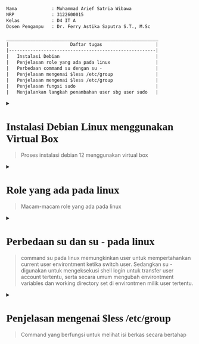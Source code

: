 ```copy code 
Nama             : Muhammad Arief Satria Wibawa
NRP              : 3122600015
Kelas            : D4 IT A
Dosen Pengampu   : Dr. Ferry Astika Saputra S.T., M.Sc

_________________________________________________________
|                       Daftar tugas                    |
|-------------------------------------------------------|
|   Instalasi Debian                                    |
|   Penjelasan role yang ada pada linux                 |
|   Perbedaan command su dengan su -                    |
|   Penjelasan mengenai $less /etc/group                |
|   Penjelasan mengenai $less /etc/group                |
|   Penjelasan fungsi sudo                              |
|   Menjalankan langkah penambahan user sbg user sudo   |

```

<details>
<summary>

**<h1 style="font-family:bahnschrift;">Instalasi Debian Linux menggunakan Virtual Box</h1>**
>Proses instalasi debian 12 menggunakan virtual box

</summary>

**<h3 style="font-family:bahnschrift;">Pra instalasi</h3>**
- Setelah men-download file iso dari debian 12(yang mahasiswa gunakan), buka vbox, lalu klik new

    <br><img src="assets/buka vbo.png" width="500"><br>

- Kemudian, user akan diarahkan ke pemilihan iso file. Ketikkan path dimana user ingin menyimpan OS ini pada bagian folder, serta file debian iso disimpan di bagian ISO image, serta check pada pilihan 'skip unattended installation'
  <br><img src="assets/pilih iso (2).png" width="500"><br>

- kemudian, pilih memory dan processor, disesuaikan dengan hardware milik user, lalu klik next.
  <br><img src="assets/setting hardware.png" width="500"><br>

- kemudian, pilih size virtual hard disk yang diinginkan. Namun, perlu disesuaikan dengan kemampuan hardware user. 
  <br><img src="assets/setting storage.png" width="500"><br>

**<h3 style="font-family:bahnschrift;">Instalasi</h3>**

- Lalu klik next, maka user akan masuk ke halaman pertama instalasi, lalu pilih graphical install
  <br><img src="assets/01 install gui.png" width="500"><br>

- Lalu, user akan dibawa ke tampilan berikut untuk setting bahasa, lokasi, serta keyboard
  <br><img src="assets/02 setting bahasa.png" width="500"><br>
  <br><img src="assets/03 pilih lokasi.png" width="500"><br>
  <br><img src="assets/04 pilih localization.png" width="500"><br>
  <br><img src="assets/05 pilih keyboard.png" width="500"><br>

- Setelah itu, user melakukan setting hostname, username, serta password
    <br><img src="assets/06 set hostname.png" width="500"><br>
    <img src="assets/07 domain name.png" width="500"><br>
    <img src="assets/08 set password.png" width="500"><br>
    <img src="assets/09 set nama.png" width="500"><br>
    <img src="assets/10 set uname.png" width="500"><br>
    <img src="assets/11 set password for user.png" width="500"><br>

- Kemudian, user dapat memilih zona waktu, sesuai dengan kebutuhan
    <br><img src="assets/12 setting jam.png" width="500"><br>

- Setelah itu, user bisa melakukan setting disk secara manual
    <br><img src="assets/13 set disk manual.png" width="500"><br>
- Setting storage sedemikian rupa menjadi berikut : 
  1. 20gb untuk keperluan OS
  2. 1.8gb untuk swap area
  3. 5gb untuk keperluan lain
   
    <br><img src="assets/16 setting storage.png" width="500"><br>
- kemudian tunggu proses instalasi base systemnya
    <br><img src="assets/17 tunggu instalasi.png" width="500"><br>

- Setelah itu, anda diminta untuk memilih debian archive mirror (disarankan menggunakan mirror pada region user)
    <br><img src="assets/pilih mirror.jpg" width="500"><br>
    
- Kemudian, tunggu proses instalasinya selesai. Proses ini bisa memakan waktu yang cukup lama, tergantung pada koneksi internet dari user
  <br><img src="assets/tunggu proses instalasi.jpg" width="500"><br>

- Setelah selesai, user diberi pilihan apakah ingin menginstall GRUB boot loader atau tidak. Lalu ketik yes untuk menginstallnya, kemudian klik device yang tersedia, lalu continue
  <br><img src="assets/install grub.jpg" width="500"><br>

- Setelah proses instalasi selesai, akan muncul notifikasi berikut 
  <br><img src="assets/17 setup complete.png" width="500"><br>


**<h2 style="font-family:bahnschrift;">Setup akhir</h3>**
- Setelah itu, anda bisa login ke OS debian dan siap digunakan
  <br><img src="assets/welcome.png" width="500"><br>

- User juga diminta untuk melakukan beberapa setup sebagai berikut
    <br><img src="assets/welcome 1.png" width="500"><br>
    <img src="assets/welcome 2.png" width="500"><br>
    <img src="assets/welcome 3.png" width="500"><br>

</details>

<details>
<summary>

**<h1 style="font-family:bahnschrift;">Role yang ada pada linux</h1>**
>Macam-macam role yang ada pada linux

</summary>

1. User (Pengguna):
    >Pengguna adalah individu yang dapat mengakses sistem. Masing-masing pengguna memiliki akunnya sendiri dengan hak akses tertentu.
    
    >Tugas: Mengelola file pribadi, menjalankan perintah di terminal, dan menggunakan sumber daya sistem.

2. Root (Superuser):

    >Root adalah pengguna dengan hak akses tertinggi. Hak akses root memungkinkan pengguna untuk melakukan perubahan sistem kritis.
    
    >Tugas: Menginstal dan menghapus perangkat lunak, mengelola pengguna, mengkonfigurasi sistem, dan melakukan tugas administratif lainnya.

3. Administrator (sudo):

    > Pengguna yang diberi hak akses khusus melalui konfigurasi sudo.   Administrator dapat menjalankan perintah dengan hak akses root sesaat.
    
    >Tugas: Menjalankan perintah dengan hak akses tambahan, membantu dalam administrasi sistem.

4. Sysadmin (Administrator Sistem):

    >Seorang administrator sistem memiliki tanggung jawab untuk merawat dan mengelola infrastruktur IT.

    >Tugas: Memastikan keamanan, ketersediaan, dan kinerja sistem, serta melakukan pemeliharaan dan pemecahan masalah.

5. Network Administrator (Administrator Jaringan):

    >Bertanggung jawab atas infrastruktur jaringan dan koneksi di dalam dan di luar sistem.

    > Tugas: Konfigurasi jaringan, pemecahan masalah koneksi, manajemen firewall, dan keamanan jaringan.

6. Database Administrator (Administrator Basis Data):

    > Bertanggung jawab atas manajemen dan kinerja basis data pada sistem.
    
    > Tugas: Pemasangan, konfigurasi, pemeliharaan, backup, dan pemulihan basis data.

7. Web Server (Pelayan Web):

    >Merujuk pada peran mesin yang menyediakan layanan web, seperti Apache atau Nginx.

    >Tugas: Menyajikan halaman web, menangani permintaan HTTP, dan menyediakan aplikasi web.

8. File Server (Pelayan File):

    >Berfungsi sebagai pusat penyimpanan dan distribusi file di dalam jaringan.

    >Tugas: Berbagi file, mengelola izin akses, dan menyediakan penyimpanan berbasis jaringan (NAS).
</details>


<details>
<summary>

**<h1 style="font-family:bahnschrift;">Perbedaan su dan su - pada linux</h1>**
  >command su pada linux memungkinkan user untuk mempertahankan current user environtment ketika switch user. Sedangkan su - digunakan untuk mengeksekusi shell login untuk transfer user account tertentu, serta secara umum mengubah environtment variables dan working directory set di environtmen milik user tertentu.

</summary>

**<h3 style="font-family:bahnschrift;">Perintah su</h3>**

  Pada command ini, user dapat beralih ke user lain secara spesifik. Jika user tidak memilih user secara spesifik, maka linux secara default akan masuk ke root. Dengan menjalankan command su, ueser bisa switch ke user lain tanpa harus menjalankan login shell, dan environtment variables yang sudah di set pada akun saat ini tidak akan diubah.

- **contoh :** 
``` 
$ su arief
```
>dengan menjalankan perintah tersebut, user saat ini akan dialihkan ke user yang bernama 'arief' tanpa perlu menjalankan login shell, serta setting environtment variables yang tetap.

**<h3 style="font-family:bahnschrift;">Perintah su -</h3>**
  >Pada command ini, user dapat beralih ke user lain, sama seperti perintah su. Namun, setting dari user saat ini akan diubah, dan environtment variables dari main user akan dihapus. 
- **contoh :**
```
$ su - arief 
```
>perintah ini digunakan untuk beralih ke user 'arief' dengan menjalankan shell login. Jika user tidak menentukan user secara spesifik ke perintah ini, maka secara default user akan masuk ke Root.
</details>


<details>
<summary>

**<h1 style="font-family:bahnschrift;">Penjelasan mengenai $less /etc/group</h1>**

>Command yang berfungsi untuk melihat isi berkas secara bertahap

</summary>

<br><img src="assets/deb1.png" width="500"><br>

Command ini akan membuka berkas group yang terletak di direktori /etc/ menggunakan less. less digunakan untuk melihat isi berkas secara bertahap dan memungkinkan untuk melakukan navigasi dengan lebih mudah. Kita dapat menggunakan tombol "Page Up" dan "Page Down", dan berbagai opsi lainnya untuk membaca dan menjelajahi isi berkas tersebut.

</details>

    


